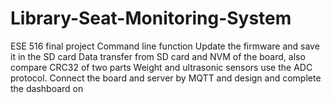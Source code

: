 # Library-Seat-Monitoring-System
ESE 516  final project
Command line function
Update the firmware and save it in the SD card
Data transfer from SD card and NVM of the board, also compare CRC32 of two parts
Weight and ultrasonic sensors use the ADC protocol.
Connect the board and server by MQTT and design and complete the dashboard on
